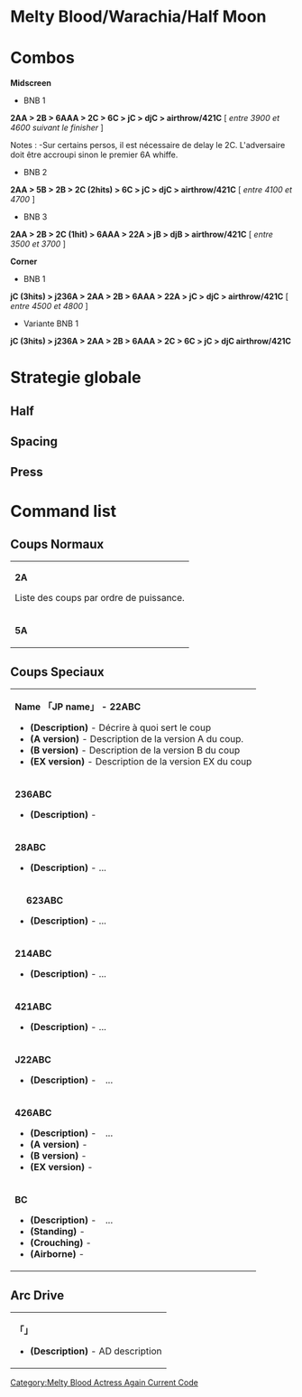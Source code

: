 # Melty Blood/Warachia/Half Moon

# Combos

**Midscreen**

- BNB 1

  
**2AA \> 2B \> 6AAA \> 2C \> 6C \> jC \> djC \> airthrow/421C** \[
*entre 3900 et 4600 suivant le finisher* \]

  
Notes : -Sur certains persos, il est nécessaire de delay le 2C.
L'adversaire doit être accroupi sinon le premier 6A whiffe.

- BNB 2

  
**2AA \> 5B \> 2B \> 2C (2hits) \> 6C \> jC \> djC \> airthrow/421C** \[
*entre 4100 et 4700* \]

- BNB 3

  
**2AA \> 2B \> 2C (1hit) \> 6AAA \> 22A \> jB \> djB \> airthrow/421C**
\[ *entre 3500 et 3700* \]

**Corner**

- BNB 1

  
**jC (3hits) \> j236A \> 2AA \> 2B \> 6AAA \> 22A \> jC \> djC \>
airthrow/421C** \[ *entre 4500 et 4800* \]

- Variante BNB 1

  
**jC (3hits) \> j236A \> 2AA \> 2B \> 6AAA \> 2C \> 6C \> jC \> djC
airthrow/421C**

# Strategie globale

## Half

## Spacing

## Press

# Command list

## Coups Normaux

<table>
<tbody>
<tr class="odd">
<td><p><strong>2A</strong></p>
<p>Liste des coups par ordre de puissance.</p></td>
</tr>
<tr class="even">
<td><p><strong>5A</strong></p></td>
</tr>
</tbody>
</table>

## Coups Speciaux

<table>
<tbody>
<tr class="odd">
<td><p><strong>Name 「JP name」 - 22ABC</strong></p>
<ul>
<li><strong>(Description)</strong> - Décrire à quoi sert le coup</li>
<li><strong>(A version)</strong> - Description de la version A du
coup.</li>
<li><strong>(B version)</strong> - Description de la version B du
coup</li>
<li><strong>(EX version)</strong> - Description de la version EX du
coup</li>
</ul></td>
</tr>
<tr class="even">
<td><p><strong>236ABC</strong></p>
<ul>
<li><strong>(Description)</strong> -</li>
</ul></td>
</tr>
<tr class="odd">
<td><p><strong>28ABC</strong></p>
<ul>
<li><strong>(Description)</strong> - ...</li>
</ul></td>
</tr>
<tr class="even">
<td><p><strong>　 623ABC</strong></p>
<ul>
<li><strong>(Description)</strong> - ...</li>
</ul></td>
</tr>
<tr class="odd">
<td><p><strong>214ABC</strong></p>
<ul>
<li><strong>(Description)</strong> - ...</li>
</ul></td>
</tr>
<tr class="even">
<td><p><strong>421ABC</strong></p>
<ul>
<li><strong>(Description)</strong> - ...</li>
</ul></td>
</tr>
<tr class="odd">
<td><p><strong>J22ABC</strong></p>
<ul>
<li><strong>(Description)</strong> -　...</li>
</ul></td>
</tr>
<tr class="even">
<td><p><strong>426ABC</strong></p>
<ul>
<li><strong>(Description)</strong> -　...</li>
<li><strong>(A version)</strong> -</li>
<li><strong>(B version)</strong> -</li>
<li><strong>(EX version)</strong> -</li>
</ul></td>
</tr>
<tr class="odd">
<td><p><strong>BC</strong></p>
<ul>
<li><strong>(Description)</strong> -　...</li>
<li><strong>(Standing)</strong> -</li>
<li><strong>(Crouching)</strong> -</li>
<li><strong>(Airborne)</strong> -</li>
</ul></td>
</tr>
</tbody>
</table>

## Arc Drive

<table>
<tbody>
<tr class="odd">
<td><p><strong>「」</strong></p>
<ul>
<li><strong>(Description)</strong> - AD description</li>
</ul></td>
</tr>
</tbody>
</table>

[Category:Melty Blood Actress Again Current
Code](Category:Melty_Blood_Actress_Again_Current_Code "wikilink")
